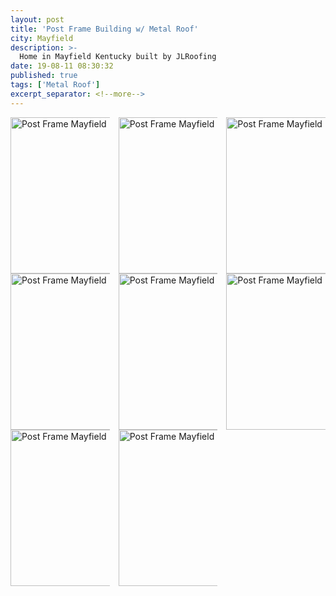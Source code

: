 ```yaml
---
layout: post
title: 'Post Frame Building w/ Metal Roof'
city: Mayfield
description: >-
  Home in Mayfield Kentucky built by JLRoofing
date: 19-08-11 08:30:32
published: true
tags: ['Metal Roof']
excerpt_separator: <!--more-->
---
```

<div style="align: right;">
  <div style="column-count: 3; padding: 0 auto 0 auto">
   <img src="{{ site.url }}/assets/projects/Mayfield-08-19/IMG_20190809_124149.jpg" alt="Post Frame Mayfield" height="250px" width="250px"/>

   <img src="{{ site.url }}/assets/projects/Mayfield-08-19/IMG_20190809_063922.jpg" alt="Post Frame Mayfield" height="250px" width="250px"/>

   <img src="{{ site.url }}/assets/projects/Mayfield-08-19/IMG_20190807_095918.jpg" alt="Post Frame Mayfield" height="250px" width="250px"/>

   <img src="{{ site.url }}/assets/projects/Mayfield-08-19/IMG_20190808_093607.jpg" alt="Post Frame Mayfield" height="250px" width="250px"/>

   <img src="{{ site.url }}/assets/projects/Mayfield-08-19/IMG_20190812_132639.jpg" alt="Post Frame Mayfield" height="250px" width="250px"/>

   <img src="{{ site.url }}/assets/projects/Mayfield-08-19/IMG_20190812_132708.jpg" alt="Post Frame Mayfield" height="250px" width="250px"/>

   <img src="{{ site.url }}/assets/projects/Mayfield-08-19/IMG_20190813_084030.jpg" alt="Post Frame Mayfield" height="250px" width="250px"/>

   <img src="{{ site.url }}/assets/projects/Mayfield-08-19/mayfield_007_19_08.jpg" alt="Post Frame Mayfield" height="250px" width="250px"/>
  </div>
</div>
<!--more-->

